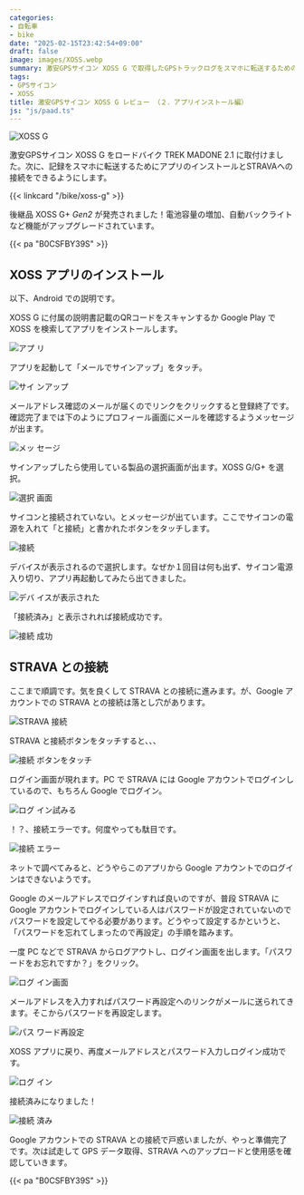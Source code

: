 ```yaml
---
categories:
- 自転車
- bike
date: "2025-02-15T23:42:54+09:00"
draft: false
image: images/XOSS.webp
summary: 激安GPSサイコン XOSS G で取得したGPSトラックログをスマホに転送するためのアプリインストール方法とSTRAVAとの連携方法を解説します。
tags:
- GPSサイコン
- XOSS
title: 激安GPSサイコン XOSS G レビュー （２．アプリインストール編）
js: "js/paad.ts"
---
```


![XOSS G](./images/XOSS.jpg)

激安GPSサイコン XOSS G をロードバイク TREK MADONE 2.1
に取付けました。次に、記録をスマホに転送するためにアプリのインストールとSTRAVAへの接続をできるようにします。

{{< linkcard "/bike/xoss-g" >}}

後継品 XOSS G+ *Gen2*
が発売されました！電池容量の増加、自動バックライトなど機能がアップグレードされています。

{{< pa "B0CSFBY39S" >}}

## XOSS アプリのインストール

以下、Android での説明です。

XOSS G に付属の説明書記載のQRコードをスキャンするか Google Play で XOSS
を検索してアプリをインストールします。

![アプ リ](./images/56-380_com.android.vending.jpg)

アプリを起動して「メールでサインアップ」をタッチ。

![サイ ンアップ](./images/10-24-17-02-07-612_co.xoss.jpg)

メールアドレス確認のメールが届くのでリンクをクリックすると登録終了です。確認完了までは下のようにプロフィール画面にメールを確認するようメッセージが出ます。

![メッ セージ](./images/10-24-17-21-13-007_co.xoss.jpg)

サインアップしたら使用している製品の選択画面が出ます。XOSS G/G+ を選択。

![選択 画面](./images/10-24-17-02-43-574_co.xoss.jpg)

サイコンと接続されていない。とメッセージが出ています。ここでサイコンの電源を入れて「と接続」と書かれたボタンをタッチします。

![接続](./images/10-24-17-03-46-858_co.xoss.jpg)

デバイスが表示されるので選択します。なぜか１回目は何も出ず、サイコン電源入り切り、アプリ再起動してみたら出てきました。

![デバ イスが表示された](./images/10-24-17-08-01-276_co.xoss.jpg)

「接続済み」と表示されれば接続成功です。

![接続 成功](./images/10-24-17-08-11-617_co.xoss.jpg)

## STRAVA との接続

ここまで順調です。気を良くして STRAVA との接続に進みます。が、Google
アカウントでの STRAVA との接続は落とし穴があります。

![STRAVA 接続](./images/10-24-17-28-44-268_co.xoss.jpg)

STRAVA と接続ボタンをタッチすると、、、

![接続 ボタンをタッチ](./images/10-24-17-28-48-806_co.xoss.jpg)

ログイン画面が現れます。PC で STRAVA には Google
アカウントでログインしているので、もちろん Google でログイン。

![ログ イン試みる](./images/10-24-17-28-53-893_co.xoss.jpg)

！？、接続エラーです。何度やっても駄目です。

![接続 エラー](./images/10-24-17-29-00-966_co.xoss.jpg)

ネットで調べてみると、どうやらこのアプリから Google
アカウントでのログインはできないようです。

Google のメールアドレスでログインすれば良いのですが、普段 STRAVA に
Google
アカウントでログインしている人はパスワードが設定されていないのでパスワードを設定してやる必要があります。どうやって設定するかというと、「パスワードを忘れてしまったので再設定」の手順を踏みます。

一度 PC などで STRAVA
からログアウトし、ログイン画面を出します。「パスワードをお忘れですか？」をクリック。

![ログ イン画面](./images/2020-10-24_17h27_07.png)

メールアドレスを入力すればパスワード再設定へのリンクがメールに送られてきます。そこからパスワードを再設定します。

![パス ワード再設定](./images/2020-10-24_17h27_36.png)

XOSS
アプリに戻り、再度メールアドレスとパスワード入力しログイン成功です。

![ログ イン](./images/10-24-17-29-44-890_co.xoss.jpg)

接続済みになりました！

![接続 済み](./images/10-24-17-29-58-546_co.xoss.jpg)

Google アカウントでの STRAVA
との接続で戸惑いましたが、やっと準備完了です。次は試走して GPS
データ取得、STRAVA へのアップロードと使用感を確認していきます。

{{< pa "B0CSFBY39S" >}}
